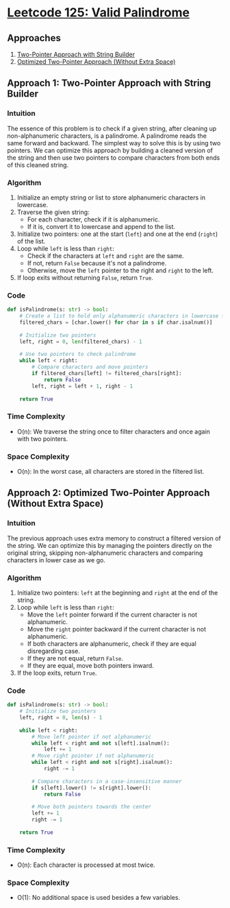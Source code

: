# [Leetcode 125: Valid Palindrome](https://leetcode.com/problems/valid-palindrome/)

## Approaches
1. [Two-Pointer Approach with String Builder](#approach-1)
2. [Optimized Two-Pointer Approach (Without Extra Space)](#approach-2)

## Approach 1: Two-Pointer Approach with String Builder

### Intuition

The essence of this problem is to check if a given string, after cleaning up non-alphanumeric characters, is a palindrome. A palindrome reads the same forward and backward. The simplest way to solve this is by using two pointers. We can optimize this approach by building a cleaned version of the string and then use two pointers to compare characters from both ends of this cleaned string.

### Algorithm
1. Initialize an empty string or list to store alphanumeric characters in lowercase.
2. Traverse the given string:
   - For each character, check if it is alphanumeric.
   - If it is, convert it to lowercase and append to the list.
3. Initialize two pointers: one at the start (`left`) and one at the end (`right`) of the list.
4. Loop while `left` is less than `right`:
   - Check if the characters at `left` and `right` are the same.
   - If not, return `False` because it's not a palindrome.
   - Otherwise, move the `left` pointer to the right and `right` to the left.
5. If loop exits without returning `False`, return `True`.

### Code
```python
def isPalindrome(s: str) -> bool:
    # Create a list to hold only alphanumeric characters in lowercase form
    filtered_chars = [char.lower() for char in s if char.isalnum()]
    
    # Initialize two pointers
    left, right = 0, len(filtered_chars) - 1
    
    # Use two pointers to check palindrome
    while left < right:
        # Compare characters and move pointers
        if filtered_chars[left] != filtered_chars[right]:
            return False
        left, right = left + 1, right - 1
    
    return True
```

### Time Complexity
- O(n): We traverse the string once to filter characters and once again with two pointers.
  
### Space Complexity
- O(n): In the worst case, all characters are stored in the filtered list.

## Approach 2: Optimized Two-Pointer Approach (Without Extra Space)

### Intuition

The previous approach uses extra memory to construct a filtered version of the string. We can optimize this by managing the pointers directly on the original string, skipping non-alphanumeric characters and comparing characters in lower case as we go.

### Algorithm
1. Initialize two pointers: `left` at the beginning and `right` at the end of the string.
2. Loop while `left` is less than `right`:
   - Move the `left` pointer forward if the current character is not alphanumeric.
   - Move the `right` pointer backward if the current character is not alphanumeric.
   - If both characters are alphanumeric, check if they are equal disregarding case.
   - If they are not equal, return `False`.
   - If they are equal, move both pointers inward.
3. If the loop exits, return `True`.

### Code
```python
def isPalindrome(s: str) -> bool:
    # Initialize two pointers
    left, right = 0, len(s) - 1
    
    while left < right:
        # Move left pointer if not alphanumeric
        while left < right and not s[left].isalnum():
            left += 1
        # Move right pointer if not alphanumeric
        while left < right and not s[right].isalnum():
            right -= 1
        
        # Compare characters in a case-insensitive manner
        if s[left].lower() != s[right].lower():
            return False
        
        # Move both pointers towards the center
        left += 1
        right -= 1
        
    return True
```

### Time Complexity
- O(n): Each character is processed at most twice.

### Space Complexity
- O(1): No additional space is used besides a few variables.

